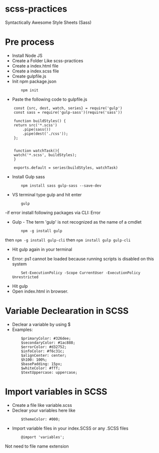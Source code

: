 # scss-practices
Syntactically Awesome Style Sheets (Sass)

# Pre process
- Install Node JS
- Create a Folder Like scss-practices
- Create a index.html file
- Create a index.scss file
- Create gulpfile.js
- Init npm package.json
    ```
        npm init
    ```
- Paste the following code to gulpfile.js

```
    const {src, dest, watch, series} = require('gulp')
    const sass = require('gulp-sass')(require('sass'))

    function buildStyles() {
    return src('*.scss')
        .pipe(sass())
        .pipe(dest('./css'));
    };


    function watchTask(){
    watch('*.scss', buildStyles);
    }

    exports.default = series(buildStyles, watchTask)
```

- Install Gulp sass 
    ```
        npm install sass gulp-sass --save-dev
    ```

- VS terminal type gulp and hit enter
    ```
        gulp
    ```
-if error install following packages via CLI: Error

* Gulp - The term 'gulp' is not recognized as the name of a cmdlet
    ```
        npm -g install gulp
    ```
then
    ```
        npm -g install gulp-cli
    ```
then
    ```
        npm install gulp gulp-cli
    ```

- Hit gulp again in your terminal

* Error: ps1 cannot be loaded because running scripts is disabled on this system
    ```
        Set-ExecutionPolicy -Scope CurrentUser -ExecutionPolicy Unrestricted
    ```
- Hit gulp 
- Open index.html in browser.

# Variable Declearation in SCSS
- Declear a variable by using $
- Examples:
    ```
        $primaryColor: #326dee;
        $secondaryColor: #1ac888;
        $errorColor: #d32752;
        $infoColor: #f6c31c;
        $alignCenter: center;
        $h100: 100%;
        $basePadding: 15px;
        $whiteColor: #fff;
        $textUppercase: uppercase;
    ```

# Import variables in SCSS
- Create a file like variable.scss
- Declear your variables here like
    ```
        $themeColor: #000;
    ```
- Import variable files in your index.SCSS or any .SCSS files
    ```
        @import 'variables';
    ```
Not need to file name extension

